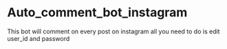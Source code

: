 # Auto_comment_bot_instagram
This bot will comment on every post on instagram all you need to do is edit user_id and password
